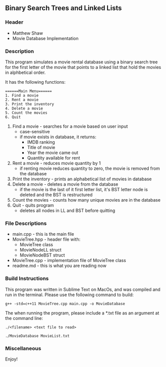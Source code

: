## Binary Search Trees and Linked Lists


### Header
* Matthew Shaw
* Movie Database Implementation


### Description
This program simulates a movie rental database using a binary search tree for the first letter of the movie that points to a linked list that hold the movies in alphbetical order.

It has the following functions:
```
======Main Menu======
1. Find a movie
2. Rent a movie
3. Print the inventory
4. Delete a movie
5. Count the movies
6. Quit
```
1. Find a movie - searches for a movie based on user input
	* case-sensitive
	* if movie exists in database, it returns:
		* IMDB ranking
    	* Title of movie
    	* Year the movie came out
    	* Quantity available for rent
2. Rent a movie - reduces movie quantity by 1
	* if renting movie reduces quantity to zero, the movie is removed from the database
3. Print the inventory - prints an alphabetical list of movies in database
4. Delete a movie - deletes a movie from the database
	* if the movie is the last of it first letter list, it's BST letter node is deleted and the BST is restructured
5. Count the movies - counts how many unique movies are in the database
6. Quit - quits program
	* deletes all nodes in LL and BST before quitting


### File Descriptions

* main.cpp - this is the main file
* MovieTree.hpp - header file with:
	* MovieTree class
	* MovieNodeLL struct
	* MovieNodeBST struct
* MovieTree.cpp - implementation file of MovieTree class
* readme.md - this is what you are reading now

### Build Instructions

This program was written in Sublime Text on MacOs, and was compiled and run in the terminal. Please use the following command to build:

```
g++ -std=c++11 MovieTree.cpp main.cpp -o MovieDatabase
```

The when running the program, please include a *.txt file as an argument at the command line:

```
./<filename> <text file to read>
```

```
./MovieDatabase MovieList.txt
```

### Miscellaneous

Enjoy!